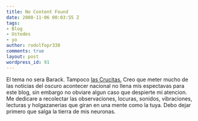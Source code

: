 ```yaml
---
title: No Content Found
date: 2008-11-06 00:03:55 Z
tags:
- Blog
- Ustedes
- yo
author: rodolfopr338
comments: true
layout: post
wordpress_id: 91
---
```


<!-- more -->
El tema no sera  Barack.
Tampoco [las Crucitas.](http://www.fusildechispas.com/2008/10/20/paz-con-la-naturaleza-otro-cuento-chino/)
Creo que meter mucho de las noticias del oscuro acontecer nacional no llena mis espectavas para este blog, sin embargo no obviare algun caso que despierte mi atencion.
Me dedicare a recolectar las observaciones, locuras, sonidos, vibraciones, lecturas y holgazanerias que giran en una mente como la tuya.
Debo dejar primero que salga la tierra de mis neuronas.





